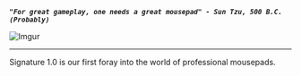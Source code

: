__*`"For great gameplay, one needs a great mousepad" - Sun Tzu, 500 B.C. (Probably)`*__

![Imgur](https://i.imgur.com/gANbDda.png)
___

Signature 1.0 is our first foray into the world of professional mousepads. 